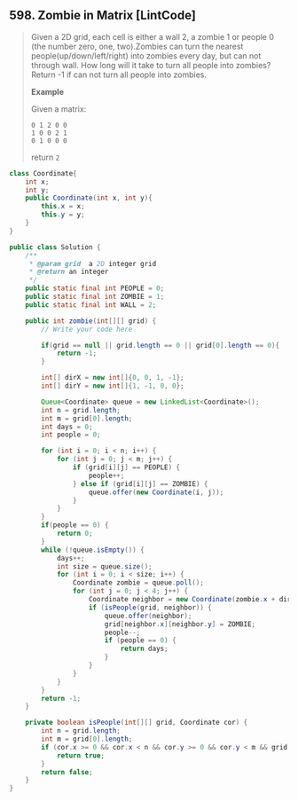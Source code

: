 ## 598. Zombie in Matrix \[LintCode\]

> Given a 2D grid, each cell is either a wall 2, a zombie 1 or people 0 \(the number zero, one, two\).Zombies can turn the nearest people\(up/down/left/right\) into zombies every day, but can not through wall. How long will it take to turn all people into zombies? Return -1 if can not turn all people into zombies.
>
> **Example**
>
> Given a matrix:
>
> ```
> 0 1 2 0 0
> 1 0 0 2 1
> 0 1 0 0 0
> ```
>
> return `2`

```java
class Coordinate{
    int x; 
    int y;
    public Coordinate(int x, int y){
        this.x = x;
        this.y = y;
    }
}

public class Solution {
    /**
     * @param grid  a 2D integer grid
     * @return an integer
     */
    public static final int PEOPLE = 0;
    public static final int ZOMBIE = 1;
    public static final int WALL = 2;

    public int zombie(int[][] grid) {
        // Write your code here

        if(grid == null || grid.length == 0 || grid[0].length == 0){
            return -1;
        }

        int[] dirX = new int[]{0, 0, 1, -1};
        int[] dirY = new int[]{1, -1, 0, 0};

        Queue<Coordinate> queue = new LinkedList<Coordinate>();
        int n = grid.length;
        int m = grid[0].length;
        int days = 0;
        int people = 0;

        for (int i = 0; i < n; i++) {
            for (int j = 0; j < m; j++) {
                if (grid[i][j] == PEOPLE) {
                    people++;
                } else if (grid[i][j] == ZOMBIE) {
                    queue.offer(new Coordinate(i, j));
                }
            }
        }
        if(people == 0) {
            return 0;
        }
        while (!queue.isEmpty()) {
            days++;
            int size = queue.size();
            for (int i = 0; i < size; i++) {
                Coordinate zombie = queue.poll();
                for (int j = 0; j < 4; j++) {
                    Coordinate neighbor = new Coordinate(zombie.x + dirX[j], zombie.y + dirY[j]);
                    if (isPeople(grid, neighbor)) {
                        queue.offer(neighbor);
                        grid[neighbor.x][neighbor.y] = ZOMBIE;
                        people--;
                        if (people == 0) {
                            return days;
                        }
                    }
                }
            }
        }
        return -1;
    }

    private boolean isPeople(int[][] grid, Coordinate cor) {
        int n = grid.length;
        int m = grid[0].length;
        if (cor.x >= 0 && cor.x < n && cor.y >= 0 && cor.y < m && grid[cor.x][cor.y] == PEOPLE) {
            return true;
        }
        return false;
    }
}
```



